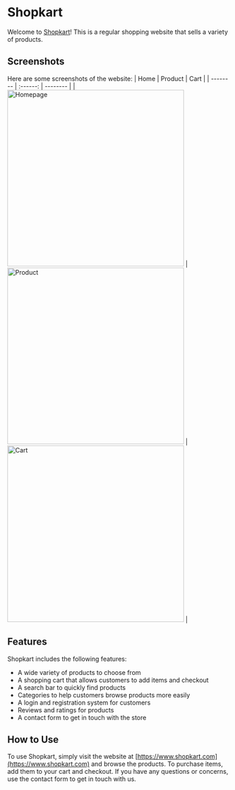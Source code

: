 # Shopkart

Welcome to [Shopkart](https://zingy-toffee-20ab2c.netlify.app/)! This is a regular shopping website that sells a variety of products.

## Screenshots

Here are some screenshots of the website:
| Home | Product | Cart |
| -------- | :------: | -------- |
|<img src="https://i.ibb.co/chqyjG5/netlify-app.jpg" alt="Homepage" width="400"/> | <img src="https://ibb.co/ZSc1gMk%22%3E%3Cimg%20src=%22https://i.ibb.co/r35fpw1/Products.jpg" alt="Product" width="400"/> |<img src="https://ibb.co/cg5HjXX%22%3E%3Cimg%20src=%22https://i.ibb.co/w0HXfrr/Cart.jpg" alt="Cart" width="400"/> |

## Features

Shopkart includes the following features:

- A wide variety of products to choose from
- A shopping cart that allows customers to add items and checkout
- A search bar to quickly find products
- Categories to help customers browse products more easily
- A login and registration system for customers
- Reviews and ratings for products
- A contact form to get in touch with the store

## How to Use

To use Shopkart, simply visit the website at [https://www.shopkart.com](https://www.shopkart.com) and browse the products. To purchase items, add them to your cart and checkout. If you have any questions or concerns, use the contact form to get in touch with us.

